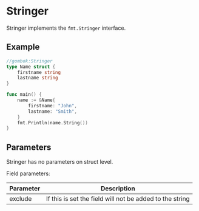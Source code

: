 # Stringer

Stringer implements the `fmt.Stringer` interface.

## Example

```go
//gombok:Stringer
type Name struct {
    firstname string
    lastname string
}

func main() {
    name := &Name{
        firstname: "John",
        lastname: "Smith",
    }
    fmt.Println(name.String())
}
```

## Parameters

Stringer has no parameters on struct level.

Field parameters:

| Parameter | Description                                              |
|-----------|----------------------------------------------------------|
| exclude   | If this is set the field will not be added to the string |
